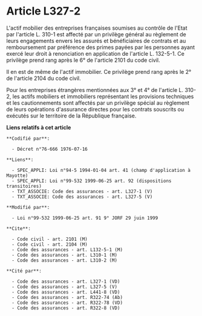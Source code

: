 # Article L327-2

L'actif mobilier des entreprises françaises soumises au contrôle de l'Etat par l'article L. 310-1 est affecté par un
privilège général au règlement de leurs engagements envers les assurés et bénéficiaires de contrats et au remboursement par
préférence des primes payées par les personnes ayant exercé leur droit à renonciation en application de l'article L. 132-5-1.
Ce privilège prend rang après le 6° de l'article 2101 du code civil.

Il en est de même de l'actif immobilier. Ce privilège prend rang après le 2° de l'article 2104 du code civil.

Pour les entreprises étrangères mentionnées aux 3° et 4° de l'article L. 310-2, les actifs mobiliers et immobiliers
représentant les provisions techniques et les cautionnements sont affectés par un privilège spécial au règlement de leurs
opérations d'assurance directes pour les contrats souscrits ou exécutés sur le territoire de la République française.

**Liens relatifs à cet article**

	**Codifié par**:

	  - Décret n°76-666 1976-07-16

	**Liens**:

	  - SPEC_APPLI: Loi n°94-5 1994-01-04 art. 41 (champ d'application à Mayotte)
	  - SPEC_APPLI: Loi n°99-532 1999-06-25 art. 92 (dispositions transitoires)
	  - TXT_ASSOCIE: Code des assurances - art. L327-1 (V)
	  - TXT_ASSOCIE: Code des assurances - art. L327-5 (V)

	**Modifié par**:

	  - Loi n°99-532 1999-06-25 art. 91 9° JORF 29 juin 1999

	**Cite**:

	  - Code civil - art. 2101 (M)
	  - Code civil - art. 2104 (M)
	  - Code des assurances - art. L132-5-1 (M)
	  - Code des assurances - art. L310-1 (M)
	  - Code des assurances - art. L310-2 (M)

	**Cité par**:

	  - Code des assurances - art. L327-1 (VD)
	  - Code des assurances - art. L327-5 (V)
	  - Code des assurances - art. L441-8 (VD)
	  - Code des assurances - art. R322-74 (Ab)
	  - Code des assurances - art. R322-78 (VD)
	  - Code des assurances - art. R322-8 (VD)

